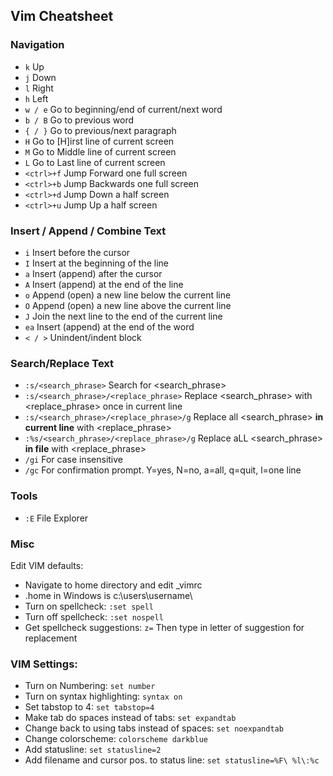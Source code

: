 ## Vim Cheatsheet
### Navigation
+ ```k``` Up
+ ```j``` Down
+ ```l``` Right
+ ```h``` Left
+ ```w / e``` Go to beginning/end of current/next word
+ ```b / B``` Go to previous word
+ ```{ / }``` Go to previous/next paragraph
+ ```H``` Go to [H]irst line of current screen
+ ```M``` Go to Middle line of current screen
+ ```L``` Go to Last line of current screen
+ ```<ctrl>+f``` Jump Forward one full screen
+ ```<ctrl>+b``` Jump Backwards one full screen
+ ```<ctrl>+d``` Jump Down a half screen
+ ```<ctrl>+u``` Jump Up a half screen

### Insert / Append / Combine Text
+ ```i``` Insert before the cursor
+ ```I``` Insert at the beginning of the line
+ ```a``` Insert (append) after the cursor
+ ```A``` Insert (append) at the end of the line
+ ```o``` Append (open) a new line below the current line
+ ```O``` Append (open) a new line above the current line
+ ```J``` Join the next line to the end of the current line
+ ```ea``` Insert (append) at the end of the word 
+ ```< / >``` Unindent/indent block

### Search/Replace Text
+ ```:s/<search_phrase>``` Search for <search_phrase>
+ ```:s/<search_phrase>/<replace_phrase>``` Replace <search_phrase> with <replace_phrase> once in current line
+ ```:s/<search_phrase>/<replace_phrase>/g``` Replace all <search_phrase> <b>in current line</b> with <replace_phrase>
+ ```:%s/<search_phrase>/<replace_phrase>/g``` Replace aLL <search_phrase> <b>in file</b> with <replace_phrase>
+ ```/gi``` For case insensitive
+ ```/gc``` For confirmation prompt. Y=yes, N=no, a=all, q=quit, l=one line

### Tools
+ ```:E``` File Explorer

### Misc
Edit VIM defaults:
+ Navigate to home directory and edit _vimrc
+ .home in Windows is c:\users\username\
+ Turn on spellcheck: ```:set spell```
+ Turn off spellcheck: ```:set nospell```
+ Get spellcheck suggestions: ```z=``` Then type in letter of suggestion for replacement

### VIM Settings:
+ Turn on Numbering: ```set number```
+ Turn on syntax highlighting: ```syntax on```
+ Set tabstop to 4: ```set tabstop=4```
+ Make tab do spaces instead of tabs: ```set expandtab```
+ Change back to using tabs instead of spaces: ```set noexpandtab```
+ Change colorscheme: ```colorscheme darkblue```
+ Add statusline: ```set statusline=2```
+ Add filename and cursor pos. to status line: ```set statusline=%F\ %l\:%c```
